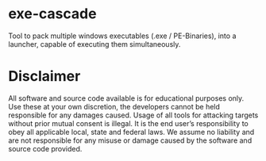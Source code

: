 # exe-cascade
Tool to pack multiple windows executables (.exe / PE-Binaries), into a launcher, capable of executing them simultaneously.

# Disclaimer
All software and source code available is for educational purposes only.
Use these at your own discretion, the developers cannot be held responsible for any damages caused.
Usage of all tools for attacking targets without prior mutual consent is illegal.
It is the end user’s responsibility to obey all applicable local, state and federal laws.
We assume no liability and are not responsible for any misuse or damage caused by the software and source code provided.
